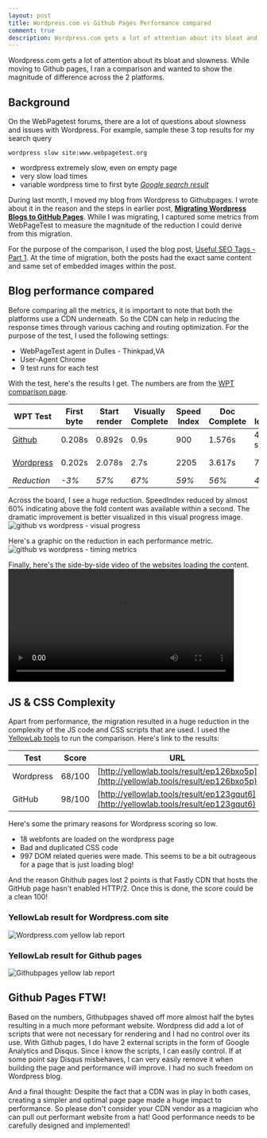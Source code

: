 ```yaml
---
layout: post
title: Wordpress.com vs Github Pages Performance compared
comment: true
description: Wordpress.com gets a lot of attention about its bloat and slowness. While moving to Github pages, I ran a comparison and wanted to show the magnitude of difference across the 2 platforms.
---
```


Wordpress.com gets a lot of attention about its bloat and slowness. While moving to Github pages, I ran a comparison and wanted to show the magnitude of difference across the 2 platforms.

## Background
On the WebPagetest forums, there are a lot of questions about slowness and issues with Wordpress. For example, sample these 3 top results for my search query 
	
	wordpress slow site:www.webpagetest.org

* wordpress extremely slow, even on empty page
* very slow load times
* variable wordpress time to first byte
<cite><a href="https://www.google.com/webhp?sourceid=chrome-instant&rlz=1C5CHFA_enUS705US705&ion=1&espv=2&ie=UTF-8#q=wordpress+slow+site:www.webpagetest.org">Google search result</a></cite>

During last month, I moved my blog from Wordpress to Githubpages. I wrote about it in the reason and the steps in earlier post, __[Migrating Wordpress Blogs to GitHub Pages](https://akshayranganath.github.io/Migrating-Wordpress-Blogs-to-Github-Pages/)__. While I was migrating, I captured some metrics from WebPageTest to measure the magnitude of the reduction I could derive from this migration.

For the purpose of the comparison, I used the blog post, [Useful SEO Tags - Part 1](https://akshayranganath.github.io/Useful-SEO-tags-part-1/). At the time of migration, both the posts had the exact same content and same set of embedded images within the post. 

## Blog performance compared

Before comparing all the metrics, it is important to note that both the platforms use a CDN underneath. So the CDN can help in reducing the response times through various caching and routing optimization. For the purpose of the test, I used the following settings:

* WebPageTest agent in Dulles - Thinkpad,VA
* User-Agent Chrome 
* 9 test runs for each test

With the test, here's the results I get. The numbers are from the [WPT comparison page](https://www.webpagetest.org/video/compare.php?tests=170325_8H_PX2%2C170325_XY_PCF&thumbSize=200&ival=100&end=full).

| WPT Test | First byte | Start render | Visually Complete | Speed Index | Doc Complete | Fully loaded | # Req | Bytes |
| ---- | ---------- | ------------ | ----------------- | ----------- | ------------ | ------------ | ----- | ----- |
| [Github](https://www.webpagetest.org/result/170325_8H_PX2/7/details/) | 0.208s | 0.892s | 0.9s | 900 | 1.576s | 4.223 s | 44 | 569 KB |
| [Wordpress](https://www.webpagetest.org/result/170325_XY_PCF/8/details/) | 0.202s| 2.078s | 2.7s | 2205 | 3.617s | 7.876s | 84 | 1026 KB |
| _Reduction_ | _-3%_ | _57%_ | _67%_ | _59%_ | _56%_ | _46%_ | _48%_ | _45%_ | 

Across the board, I see a huge reduction. SpeedIndex reduced by almost 60% indicating above the fold content was available within a second. The dramatic improvement is better visualized in this visual progress image.
![github vs wordpress - visual progress](/images/github_vs_wordpress_visual_progress.png)

Here's a graphic on the reduction in each performance metric.
![github vs wordpress - timing metrics](/images/github_vs_wordpress_timing_metrics.png)

Finally, here's the side-by-side video of the websites loading the content.
<video width="90%" controls>
  <source src="/images/github_vs_wordpress_video.mp4" type="video/mp4">  
Your browser does not support the video tag.
</video>

## JS & CSS Complexity

Apart from performance, the migration resulted in a huge reduction in the complexity of the JS code and CSS scripts that are used. I used the [YellowLab tools](http://yellowlab.tools/) to run the comparison. Here's link to the results:

| Test | Score | URL |
| ---- | ----- | --- |
| Wordpress | 68/100 | [http://yellowlab.tools/result/ep126bxo5p](http://yellowlab.tools/result/ep126bxo5p) |
| GitHub | 98/100 | [http://yellowlab.tools/result/ep123gqut6](http://yellowlab.tools/result/ep123gqut6) |

Here's some the primary reasons for Wordpress scoring so low. 

* 18 webfonts are loaded on the wordpress page
* Bad and duplicated CSS code
* 997 DOM related queries were made. This seems to be a bit outrageous for a page that is just loading blog!

And the reason Ghithub pages lost 2 points is that Fastly CDN that hosts the GitHub page hasn't enabled HTTP/2. Once this is done, the score could be a clean 100!

### YellowLab result for Wordpress.com site
![Wordpress.com yellow lab report](/images/yellowlab_wordpress.png)

### YellowLab result for Github pages
![Githubpages yellow lab report](/images/yellowlab_githubpages.png)

## Github Pages FTW!
Based on the numbers, Githubpages shaved off more almost half the bytes resulting in a much more peformant website. Wordpress did add a lot of scripts that were not necessary for rendering and I had no control over its use. With Github pages, I do have 2 external scripts in the form of Google Analytics and Disqus. Since I know the scripts, I can easily control. If at some point say Disqus misbehaves, I can very easily remove it when building the page and performance will improve. I had no such freedom on Wordpress blog.

And a final thought: Despite the fact that a CDN was in play in both cases, creating a simpler and optimal page page made a huge impact to performance. So please don't consider your CDN vendor as a magician who can pull out performant website from a hat! Good performance needs to be carefully designed and implemented!

